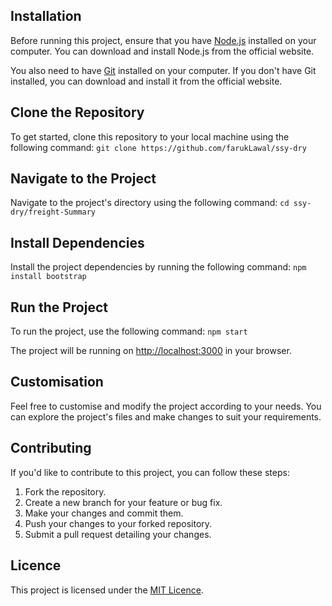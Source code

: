 ## Installation

Before running this project, ensure that you have [Node.js](https://nodejs.org/) installed on your computer. You can download and install Node.js from the official website.

You also need to have [Git](https://git-scm.com/) installed on your computer. If you don't have Git installed, you can download and install it from the official website.

## Clone the Repository

To get started, clone this repository to your local machine using the following command: `git clone https://github.com/farukLawal/ssy-dry`

## Navigate to the Project

Navigate to the project's directory using the following command: `cd ssy-dry/freight-Summary`

## Install Dependencies

Install the project dependencies by running the following command: `npm install bootstrap`

## Run the Project

To run the project, use the following command: `npm start`

The project will be running on [http://localhost:3000](http://localhost:3000) in your browser.

## Customisation

Feel free to customise and modify the project according to your needs. You can explore the project's files and make changes to suit your requirements.

## Contributing

If you'd like to contribute to this project, you can follow these steps:

1. Fork the repository.
2. Create a new branch for your feature or bug fix.
3. Make your changes and commit them.
4. Push your changes to your forked repository.
5. Submit a pull request detailing your changes.

## Licence

This project is licensed under the [MIT Licence](LICENSE).
